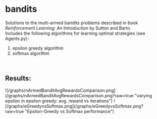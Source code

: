 # bandits
Solutions to the multi-armed bandits problems described in book <i>Reinforcement Learning: An Introduction</i> by Sutton and Barto.<br>
Includes the following algorithms for learning optimal strategies (see Agents.py)-
<br>
1. epsilon greedy algorithm <br>
2. softmax algorithm
<br>
<h2>Results:</h2>
![/graphs/nArmedBanditAvgRewardsComparison.png](/graphs/nArmedBanditAvgRewardsComparison.png?raw=true "varying epsilon in epsilon greedy: avg. reward vs iterations")
![/graphs/eGreedyvsSoftmax.png](/graphs/eGreedyvsSoftmax.png?raw=true "Epsilon-Greedy vs Softmax performance")

